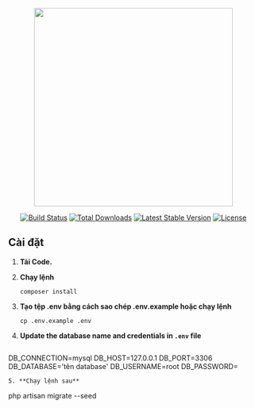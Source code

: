<p align="center"><img src="https://res.cloudinary.com/dtfbvvkyp/image/upload/v1566331377/laravel-logolockup-cmyk-red.svg" width="400"></p>

<p align="center">
<a href="https://travis-ci.org/laravel/framework"><img src="https://travis-ci.org/laravel/framework.svg" alt="Build Status"></a>
<a href="https://packagist.org/packages/laravel/framework"><img src="https://poser.pugx.org/laravel/framework/d/total.svg" alt="Total Downloads"></a>
<a href="https://packagist.org/packages/laravel/framework"><img src="https://poser.pugx.org/laravel/framework/v/stable.svg" alt="Latest Stable Version"></a>
<a href="https://packagist.org/packages/laravel/framework"><img src="https://poser.pugx.org/laravel/framework/license.svg" alt="License"></a>
</p>

## Cài đặt
1. **Tải Code.**
2. **Chạy lệnh**
   ```
   composer install
   ```
3. **Tạo tệp .env bằng cách sao chép .env.example hoặc chạy lệnh**
   ```
   cp .env.example .env
   ```

4. **Update the database name and credentials in `.env` file**  
   ```
DB_CONNECTION=mysql
DB_HOST=127.0.0.1
DB_PORT=3306
DB_DATABASE='tên database'
DB_USERNAME=root
DB_PASSWORD=
   ```
5. **Chạy lệnh sau**
   ```
   php artisan migrate --seed
   ```

